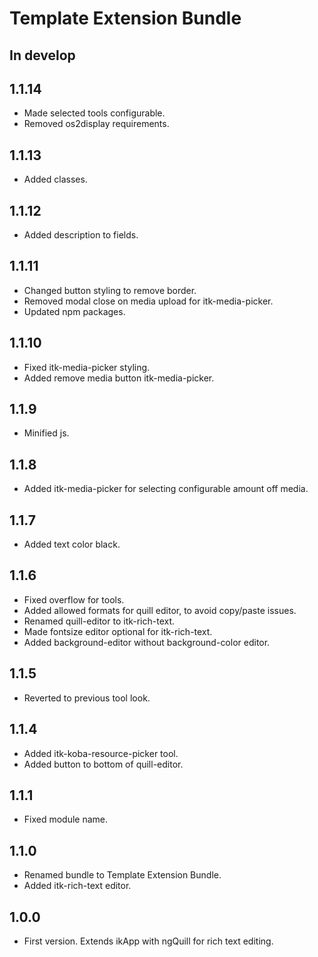 # Template Extension Bundle

## In develop

## 1.1.14

* Made selected tools configurable.
* Removed os2display requirements.

## 1.1.13

* Added classes.

## 1.1.12

* Added description to fields.

## 1.1.11

* Changed button styling to remove border.
* Removed modal close on media upload for itk-media-picker.
* Updated npm packages.

## 1.1.10

* Fixed itk-media-picker styling.
* Added remove media button itk-media-picker.

## 1.1.9

* Minified js.

## 1.1.8

* Added itk-media-picker for selecting configurable amount off media.

## 1.1.7

* Added text color black.

## 1.1.6

* Fixed overflow for tools.
* Added allowed formats for quill editor, to avoid copy/paste issues.
* Renamed quill-editor to itk-rich-text.
* Made fontsize editor optional for itk-rich-text.
* Added background-editor without background-color editor.

## 1.1.5

* Reverted to previous tool look.

## 1.1.4

* Added itk-koba-resource-picker tool.
* Added button to bottom of quill-editor.

## 1.1.1

* Fixed module name.

## 1.1.0

* Renamed bundle to Template Extension Bundle.
* Added itk-rich-text editor.

## 1.0.0

* First version. Extends ikApp with ngQuill for rich text editing.
